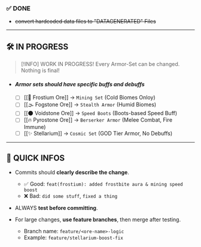 ### ✅ DONE
- ~~convert hardcoded data files to "DATAGENERATED" Files~~
---
## 🛠️ IN PROGRESS

> [!INFO] WORK IN PROGRESS!
> Every Armor-Set can be changed. Nothing is final!

- #### *Armor sets should have specific buffs and debuffs*
    - [ ] [[🧊 Frostium Ore]] → `Mining Set` (Cold Biomes Onloy)
    - [ ] [[🌫️ Fogstone Ore]] → `Stealth Armor` (Humid Biomes)
    - [ ] [[🌑 Voidstone Ore]] → `Speed Boots` (Boots-based Speed Buff)
    - [ ] [[🔥 Pyrostone Ore]] → `Berserker Armor` (Melee Combat, Fire Immune)
    - [ ] [[✨ Stellarium]] → `Cosmic Set` (GOD Tier Armor, No Debuffs)

---
## 🔎 QUICK INFOS

- Commits should **clearly describe the change**.
    - ✅ Good: `feat(frostium): added frostbite aura & mining speed boost`
    - ❌ Bad: `did some stuff`, `fixed a thing`

- ALWAYS **test before committing**.

- For large changes, **use feature branches**, then merge after testing.
    - Branch name: `feature/<ore-name>-logic`
    - Example: `feature/stellarium-boost-fix`